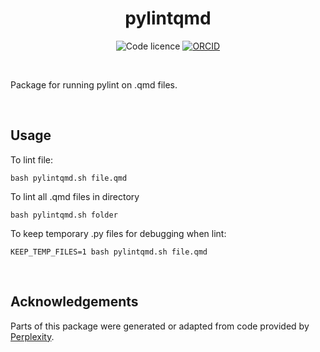 <div align="center">

# pylintqmd

![Code licence](https://img.shields.io/badge/🛡️_Code_licence-MIT-8a00c2?style=for-the-badge&labelColor=gray)
[![ORCID](https://img.shields.io/badge/ORCID_Amy_Heather-0000--0002--6596--3479-A6CE39?style=for-the-badge&logo=orcid&logoColor=white)](https://orcid.org/0000-0002-6596-3479)

</div>

<br>

Package for running pylint on .qmd files.

<br>

## Usage

To lint file:

```
bash pylintqmd.sh file.qmd
```

To lint all .qmd files in directory

```
bash pylintqmd.sh folder
```

To keep temporary .py files for debugging when lint:
```
KEEP_TEMP_FILES=1 bash pylintqmd.sh file.qmd
```

<br>

## Acknowledgements

Parts of this package were generated or adapted from code provided by [Perplexity](https://www.perplexity.ai/).